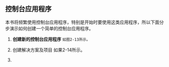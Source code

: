 ## 控制台应用程序

本书将频繁使用控制台应用程序，特别是开始时要使用这类应用程序，所以下面分步演示如何创建一个简单的控制台应用程序。

1. **创建新的控制台应用程序**
``如图2-13所示。``

2. 创建解决方案及项目
如果2-14所示。

3. 